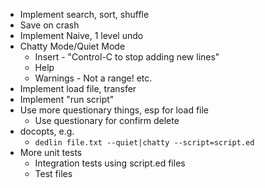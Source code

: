 - Implement search, sort, shuffle
- Save on crash
- Implement Naive, 1 level undo
- Chatty Mode/Quiet Mode
  - Insert - "Control-C to stop adding new lines"
  - Help
  - Warnings - Not a range! etc.
- Implement load file, transfer
- Implement "run script"
- Use more questionary things, esp for load file
  - Use questionary for confirm delete
- docopts, e.g.
  - `dedlin file.txt --quiet|chatty --script=script.ed`
- More unit tests
  - Integration tests using script.ed files
  - Test files
